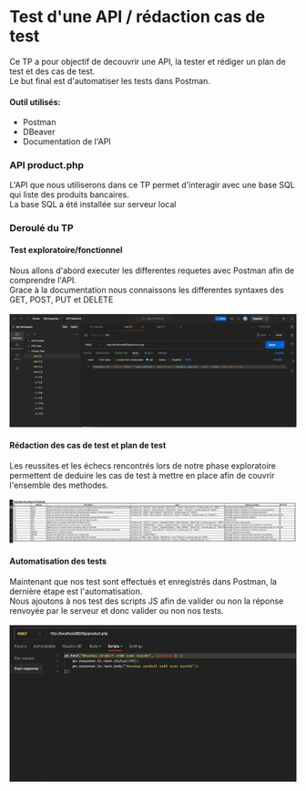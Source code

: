 # Test d'une API / rédaction cas de test 
Ce TP a pour objectif de decouvrir une API, la tester et rédiger un plan de test et des cas de test.<br/>
Le but final est d'automatiser les tests dans Postman.
#### Outil utilisés:
  - Postman
  - DBeaver
  - Documentation de l'API

### API product.php
L'API que nous utiliserons dans ce TP permet d'interagir avec une base SQL qui liste des produits bancaires.<br/>
La base SQL a été installée sur serveur local

### Deroulé du TP
#### **Test exploratoire/fonctionnel**
Nous allons d'abord executer les differentes requetes avec Postman afin de comprendre l'API.<br/>
Grace à la documentation nous connaissons les differentes syntaxes des GET, POST, PUT et DELETE<br/>
<br/>
![](postman.png)

#### **Rédaction des cas de test et plan de test** 
Les reussites et les échecs rencontrés lors de notre phase exploratoire permettent de deduire les cas de test à mettre en place afin de couvrir l'ensemble des methodes.<br/> 
<br/>
![](casdetest.png)

#### Automatisation des tests
Maintenant que nos test sont effectués et enregistrés dans Postman, la dernière étape est l'automatisation.<br/>
Nous ajoutons à nos test des scripts JS afin de valider ou non la réponse renvoyée par le serveur et donc valider ou non nos tests.<br/>
<br/>
![](automatisation.png)


